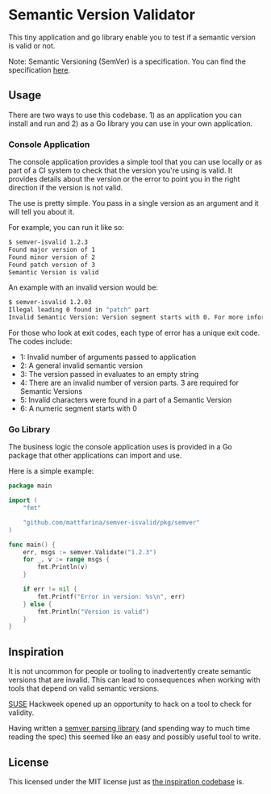 # Semantic Version Validator

This tiny application and go library enable you to test if a semantic version is valid or not.

Note: Semantic Versioning (SemVer) is a specification. You can find the specification [here](https://semver.org/).

## Usage

There are two ways to use this codebase. 1) as an application you can install and run and 2) as a Go library you can use in your own application.

### Console Application

The console application provides a simple tool that you can use locally or as part of a CI system to check that the version you're using is valid. It provides details about the version or the error to point you in the right direction if the version is not valid.

The use is pretty simple. You pass in a single version as an argument and it will tell you about it.

For example, you can run it like so:

```sh
$ semver-isvalid 1.2.3
Found major version of 1
Found minor version of 2
Found patch version of 3
Semantic Version is valid
```

An example with an invalid version would be:

```sh
$ semver-isvalid 1.2.03
Illegal leading 0 found in "patch" part
Invalid Semantic Version: Version segment starts with 0. For more information see https://semver.org
```

For those who look at exit codes, each type of error has a unique exit code.
The codes include:

- 1: Invalid number of arguments passed to application
- 2: A general invalid semantic version
- 3: The version passed in evaluates to an empty string
- 4: There are an invalid number of version parts. 3 are required for Semantic Versions
- 5: Invalid characters were found in a part of a Semantic Version
- 6: A numeric segment starts with 0

### Go Library

The business logic the console application uses is provided in a Go package that other applications can import and use.

Here is a simple example:

```go
package main

import (
    "fmt"

    "github.com/mattfarina/semver-isvalid/pkg/semver"
)

func main() {
    err, msgs := semver.Validate("1.2.3")
    for _, v := range msgs {
        fmt.Println(v)
    }

    if err != nil {
        fmt.Printf("Error in version: %s\n", err)
    } else {
        fmt.Println("Version is valid")
    }
}
```

## Inspiration

It is not uncommon for people or tooling to inadvertently create semantic versions that are invalid. This can lead to consequences when working with tools that depend on valid semantic versions.

[SUSE](https://www.suse.com/) Hackweek opened up an opportunity to hack on a tool to check for validity.

Having written a [semver parsing library](https://github.com/masterminds/semver) (and spending way to much time reading the spec) this seemed like an easy and possibly useful tool to write.

## License

This licensed under the MIT license just as [the inspiration codebase](https://github.com/masterminds/semver) is.
